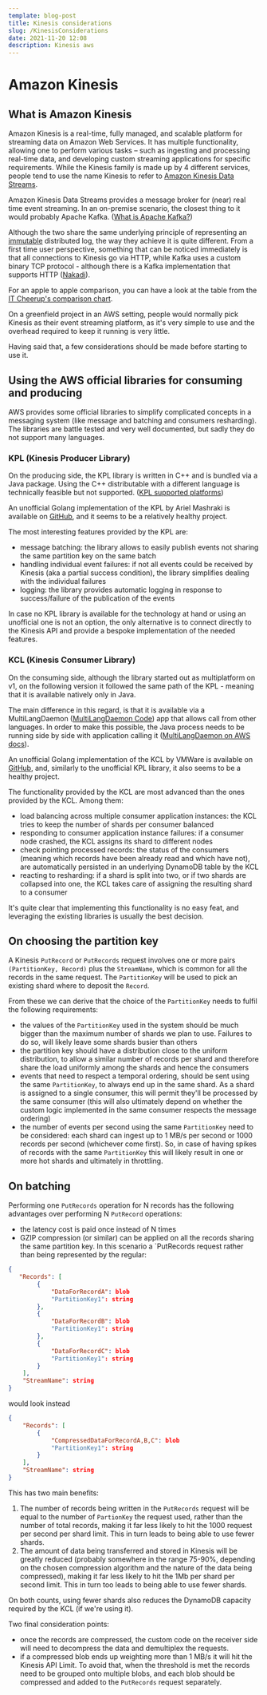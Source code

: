 ```yaml
---
template: blog-post
title: Kinesis considerations
slug: /KinesisConsiderations
date: 2021-11-20 12:08
description: Kinesis aws
---
```

# Amazon Kinesis

## What is Amazon Kinesis

Amazon Kinesis is a real-time, fully managed, and scalable platform for streaming data on Amazon Web Services. It has multiple functionality, allowing one to perform various tasks – such as ingesting and processing real-time data, and developing custom streaming applications for specific requirements. While the Kinesis family is made up by 4 different services, people tend to use the name Kinesis to refer to [Amazon Kinesis Data Streams][1].

Amazon Kinesis Data Streams provides a message broker for (near) real time event streaming. In an on-premise scenario, the closest thing to it would probably Apache Kafka. ([What is Apache Kafka?][2])

Although the two share the same underlying principle of representing an [immutable][3] distributed log, the way they achieve it is quite different. From a first time user perspective, something that can be noticed immediately is that all connections to Kinesis go via HTTP, while Kafka uses a custom binary TCP protocol - although there is a Kafka implementation that supports HTTP ([Nakadi][4]).

For an apple to apple comparison, you can have a look at the table from the [IT Cheerup's comparison chart][5].

On a greenfield project in an AWS setting, people would normally pick Kinesis as their event streaming platform, as it's very simple to use and the overhead required to keep it running is very little.

Having said that, a few considerations should be made before starting to use it.

## Using the AWS official libraries for consuming and producing

AWS provides some official libraries to simplify complicated concepts in a messaging system (like message and batching and consumers resharding). The libraries are battle tested and very well documented, but sadly they do not support many languages.

### KPL (Kinesis Producer Library)

On the producing side, the KPL library is written in C++ and is bundled via a Java package. Using the C++ distributable with a different language is technically feasible but not supported. ([KPL supported platforms][6])

An unofficial Golang implementation of the KPL by Ariel Mashraki is available on [GitHub][7], and it seems to be a relatively healthy project.

The most interesting features provided by the KPL are:

- message batching: the library allows to easily publish events not sharing the same partition key on the same batch
- handling individual event failures: if not all events could be received by Kinesis (aka a partial success condition), the library simplifies dealing with the individual failures
- logging: the library provides automatic logging in response to success/failure of the publication of the events

In case no KPL library is available for the technology at hand or using an unofficial one is not an option, the only alternative is to connect directly to the Kinesis API and provide a bespoke implementation of the needed features.

### KCL (Kinesis Consumer Library)

On the consuming side, although the library started out as multiplatform on v1, on the following version it followed the same path of the KPL - meaning that it is available natively only in Java. 

The main difference in this regard, is that it is available via a MultiLangDaemon ([MultiLangDaemon Code][8]) app that allows call from other languages. In order to make this possible, the Java process needs to be running side by side with application calling it ([MultiLangDaemon on AWS docs][9]).

An unofficial Golang implementation of the KCL by VMWare is available on [GitHub][10], and, similarly to the unofficial KPL library, it also seems to be a healthy project.

The functionality provided by the KCL are most advanced than the ones provided by the KCL. Among them:

- load balancing across multiple consumer application instances: the KCL tries to keep the number of shards per consumer balanced
- responding to consumer application instance failures: if a consumer node crashed, the KCL assigns its shard to different nodes
- check pointing processed records: the status of the consumers (meaning which records have been already read and which have not), are automatically persisted in an underlying DynamoDB table by the KCL
- reacting to resharding: if a shard is split into two, or if two shards are collapsed into one, the KCL takes care of assigning the resulting shard to a consumer

It's quite clear that implementing this functionality is no easy feat, and leveraging the existing libraries is usually the best decision.

## On choosing the partition key

A Kinesis `PutRecord` or `PutRecords` request involves one or more pairs `(PartitionKey, Record)` plus the `StreamName`, which is common for all the records in the same request.
The `PartitionKey` will be used to pick an existing shard where to deposit the `Record`.

From these we can derive that the choice of the `PartitionKey` needs to fulfil the following requirements:

- the values of the `PartitionKey` used in the system should be much bigger than the maximum number of shards we plan to use. Failures to do so, will likely leave some shards busier than others
- the partition key should have a distribution close to the uniform distribution, to allow a similar number of records per shard and therefore share the load uniformly among the shards and hence the consumers
- events that need to respect a temporal ordering, should be sent using the same `PartitionKey`, to always end up in the same shard. As a shard is assigned to a single consumer, this will permit they'll be processed by the same consumer (this will also ultimately depend on whether the custom logic implemented in the same consumer respects the message ordering)
- the number of events per second using the same `PartitionKey` need to be considered: each shard can ingest up to 1 MB/s per second or 1000 records per second (whichever come first). So, in case of having spikes of records with the same `PartitionKey` this will likely result in one or more hot shards and ultimately in throttling.

## On batching

Performing one `PutRecords` operation for N records has the following advantages over performing N `PutRecord` operations:

- the latency cost is paid once instead of N times
- GZIP compression (or similar) can be applied on all the records sharing the same partition key. In this scenario a `PutRecords request rather than being represented by the regular:

```json
{
   "Records": [ 
        { 
            "DataForRecordA": blob
            "PartitionKey1": string
        },
        { 
            "DataForRecordB": blob
            "PartitionKey1": string
        },
        { 
            "DataForRecordC": blob
            "PartitionKey1": string
        }
    ],
    "StreamName": string
}
```

would look instead

```json
{
    "Records": [ 
        { 
            "CompressedDataForRecordA,B,C": blob
            "PartitionKey1": string
        }
    ],
    "StreamName": string
}
```

This has two main benefits:

1. The number of records being written in the `PutRecords` request will be equal to the number of `PartionKey` the request used, rather than the number of total records, making it far less likely to hit the 1000 request per second per shard limit. This in turn leads to being able to use fewer shards.
2. The amount of data being transferred and stored in Kinesis will be greatly reduced (probably somewhere in the range 75-90%, depending on the chosen compression algorithm and the nature of the data being compressed), making it far less likely to hit the 1Mb per shard per second limit. This in turn too leads to being able to use fewer shards.

On both counts, using fewer shards also reduces the DynamoDB capacity required by the KCL (if we're using it).

Two final consideration points: 

- once the records are compressed, the custom code on the receiver side will need to decompress the data and demultiplex the requests.
- if a compressed blob ends up weighting more than 1 MB/s it will hit the Kinesis API Limit. To avoid that, when the threshold is met the records need to be grouped onto multiple blobs, and each blob should be compressed and added to the `PutRecords` request separately.

[1]: https://docs.aws.amazon.com/streams/latest/dev/introduction.html "AWS documentation on Amazon Kinesis Data Streams"
[2]: https://www.confluent.io/what-is-apache-kafka "What is Apache Kafka on Confluent"
[3]: https://www.amazon.com/Art-Immutable-Architecture-Management-Distributed/dp/1484259548 "What immutable means in a distributed architecture in the book The Art of Immutable Architecture: Theory and Practice of Data Management in Distributed Systems"
[4]: https://nakadi.io/ "Nakadi: A distributed event bus that implements a RESTful API abstraction on top of Kafka-like queues"
[5]: http://www.itcheerup.net/2019/01/kafka-vs-kinesis/#:~:text=Key%20Concepts%20Comparison "AWS Kinesis vs Kafka comparison: Which is right for you?"
[6]: https://docs.aws.amazon.com/streams/latest/dev/kinesis-kpl-supported-plats.html#:~:text=64-bit%20only.-,Source%20Code,-If%20the%20binaries "KPL support of additional platforms besides Java"
[7]: https://github.com/a8m/kinesis-producer "Golang Kinesis producer source code"
[8]: https://javadoc.io/static/com.amazonaws/amazon-kinesis-client/1.12.0/com/amazonaws/services/kinesis/multilang/MultiLangDaemon.html "MultiLangDaemon source code"
[9]: https://docs.aws.amazon.com/streams/latest/dev/shared-throughput-kcl-consumers.html#:~:text=interface%20called%20the-,MultiLangDaemon,-.%20This%20daemon%20is "Multilang deamon explained on AWS docs"
[10]: https://github.com/vmware/vmware-go-kcl "Golang Kinesis consumer source code"
